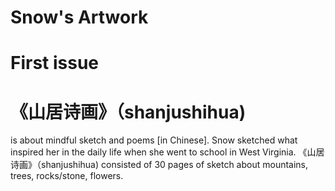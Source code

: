 # Snow's Artwork
# First issue
# 《山居诗画》（shanjushihua) 
is about mindful sketch and poems [in Chinese]. Snow sketched what inspired her in the daily life when she went to school in West Virginia. 
《山居诗画》（shanjushihua) consisted of 30 pages of sketch about mountains, trees, rocks/stone, flowers.
